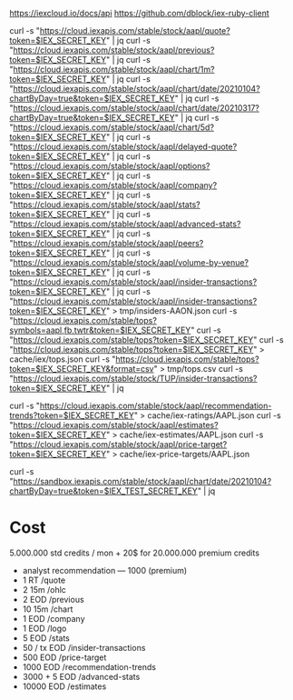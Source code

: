 https://iexcloud.io/docs/api
https://github.com/dblock/iex-ruby-client


curl -s "https://cloud.iexapis.com/stable/stock/aapl/quote?token=$IEX_SECRET_KEY" | jq
curl -s "https://cloud.iexapis.com/stable/stock/aapl/previous?token=$IEX_SECRET_KEY" | jq
curl -s "https://cloud.iexapis.com/stable/stock/aapl/chart/1m?token=$IEX_SECRET_KEY" | jq
curl -s "https://cloud.iexapis.com/stable/stock/aapl/chart/date/20210104?chartByDay=true&token=$IEX_SECRET_KEY" | jq
curl -s "https://cloud.iexapis.com/stable/stock/aapl/chart/date/20210317?chartByDay=true&token=$IEX_SECRET_KEY" | jq
curl -s "https://cloud.iexapis.com/stable/stock/aapl/chart/5d?token=$IEX_SECRET_KEY" | jq
curl -s "https://cloud.iexapis.com/stable/stock/aapl/delayed-quote?token=$IEX_SECRET_KEY" | jq
curl -s "https://cloud.iexapis.com/stable/stock/aapl/options?token=$IEX_SECRET_KEY" | jq
curl -s "https://cloud.iexapis.com/stable/stock/aapl/company?token=$IEX_SECRET_KEY" | jq
curl -s "https://cloud.iexapis.com/stable/stock/aapl/stats?token=$IEX_SECRET_KEY" | jq
curl -s "https://cloud.iexapis.com/stable/stock/aapl/advanced-stats?token=$IEX_SECRET_KEY" | jq
curl -s "https://cloud.iexapis.com/stable/stock/aapl/peers?token=$IEX_SECRET_KEY" | jq
curl -s "https://cloud.iexapis.com/stable/stock/aapl/volume-by-venue?token=$IEX_SECRET_KEY" | jq
curl -s "https://cloud.iexapis.com/stable/stock/aapl/insider-transactions?token=$IEX_SECRET_KEY" | jq
curl -s "https://cloud.iexapis.com/stable/stock/aapl/insider-transactions?token=$IEX_SECRET_KEY" > tmp/insiders-AAON.json
curl -s "https://cloud.iexapis.com/stable/tops?symbols=aapl,fb,twtr&token=$IEX_SECRET_KEY"
curl -s "https://cloud.iexapis.com/stable/tops?token=$IEX_SECRET_KEY"
curl -s "https://cloud.iexapis.com/stable/tops?token=$IEX_SECRET_KEY" > cache/iex/tops.json
curl -s "https://cloud.iexapis.com/stable/tops?token=$IEX_SECRET_KEY&format=csv" > tmp/tops.csv
curl -s "https://cloud.iexapis.com/stable/stock/TUP/insider-transactions?token=$IEX_SECRET_KEY" | jq

curl -s "https://cloud.iexapis.com/stable/stock/aapl/recommendation-trends?token=$IEX_SECRET_KEY" > cache/iex-ratings/AAPL.json
curl -s "https://cloud.iexapis.com/stable/stock/aapl/estimates?token=$IEX_SECRET_KEY" > cache/iex-estimates/AAPL.json
curl -s "https://cloud.iexapis.com/stable/stock/aapl/price-target?token=$IEX_SECRET_KEY" > cache/iex-price-targets/AAPL.json

curl -s "https://sandbox.iexapis.com/stable/stock/aapl/chart/date/20210104?chartByDay=true&token=$IEX_TEST_SECRET_KEY" | jq

# Cost

5.000.000 std credits / mon + 20$ for 20.000.000 premium credits

* analyst recommendation — 1000 (premium)
* 1         RT   /quote
* 2         15m  /ohlc
* 2         EOD  /previous
* 10        15m  /chart
* 1         EOD  /company
* 1         EOD  /logo
* 5         EOD  /stats
* 50 / tx   EOD  /insider-transactions
* 500       EOD  /price-target
* 1000      EOD  /recommendation-trends
* 3000 + 5  EOD  /advanced-stats
* 10000     EOD  /estimates
